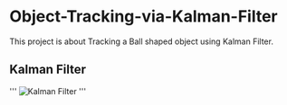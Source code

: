 # Object-Tracking-via-Kalman-Filter
This project is about Tracking a Ball shaped object using Kalman Filter.

## Kalman Filter
'''
![Kalman Filter](https://user-images.githubusercontent.com/66089079/210253233-92d0f228-0da9-4a0e-83a1-655786bd6e15.png)
'''
